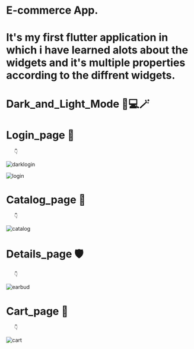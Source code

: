 # E-commerce App.
# It's my first flutter application in which i have learned alots about the widgets and it's multiple properties according to the diffrent widgets.

# Dark_and_Light_Mode 🤞💻🪄

# Login_page 📄  
       👇
    
![darklogin](https://user-images.githubusercontent.com/105273927/185292804-b8920dc6-a13b-40d9-92e7-5b6a839ecfb1.png)

![login](https://user-images.githubusercontent.com/105273927/185292822-48ee573d-51a9-4e1c-94dc-bd5e9d01c066.png)
# Catalog_page 🤖
       👇

![catalog](https://user-images.githubusercontent.com/105273927/185292839-9ce926d8-260b-4154-89ee-72b483c59415.png)

# Details_page 🛡️
       👇
       
![earbud](https://user-images.githubusercontent.com/105273927/185292930-060a6b7f-cc85-46d8-b760-87e717267057.png)
# Cart_page 🛒

       👇

![cart](https://user-images.githubusercontent.com/105273927/185292947-4135b084-a468-424d-a626-b62cbf98fd92.png)
